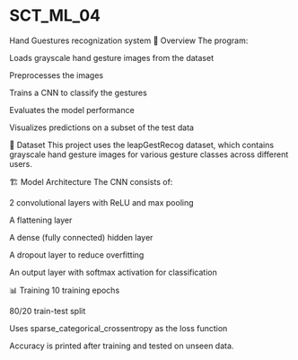# SCT_ML_04
Hand Guestures recognization system
🧠 Overview
The program:

Loads grayscale hand gesture images from the dataset

Preprocesses the images

Trains a CNN to classify the gestures

Evaluates the model performance

Visualizes predictions on a subset of the test data

📁 Dataset
This project uses the leapGestRecog dataset, which contains grayscale hand gesture images for various gesture classes across different users.

🏗️ Model Architecture
The CNN consists of:

2 convolutional layers with ReLU and max pooling

A flattening layer

A dense (fully connected) hidden layer

A dropout layer to reduce overfitting

An output layer with softmax activation for classification

📊 Training
10 training epochs

80/20 train-test split

Uses sparse_categorical_crossentropy as the loss function

Accuracy is printed after training and tested on unseen data.
